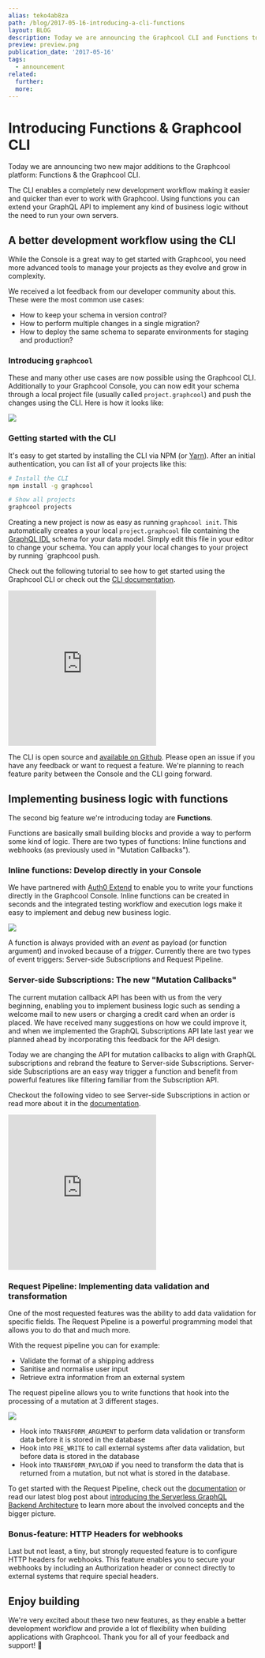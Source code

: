```yaml
---
alias: teko4ab8za
path: /blog/2017-05-16-introducing-a-cli-functions
layout: BLOG
description: Today we are announcing the Graphcool CLI and Functions to extend your GraphQL API and enable better workflows.
preview: preview.png
publication_date: '2017-05-16'
tags:
  - announcement
related:
  further:
  more:
---
```


# Introducing Functions & Graphcool CLI

Today we are announcing two new major additions to the Graphcool platform: Functions & the Graphcool CLI.

The CLI enables a completely new development workflow making it easier and quicker than ever to work with Graphcool. Using functions you can extend your GraphQL API to implement any kind of business logic without the need to run your own servers.

## A better development workflow using the CLI

While the Console is a great way to get started with Graphcool, you need more advanced tools to manage your projects as they evolve and grow in complexity.

We received a lot feedback from our developer community about this. These were the most common use cases:

* How to keep your schema in version control?
* How to perform multiple changes in a single migration?
* How to deploy the same schema to separate environments for staging and production?

### Introducing `graphcool`

These and many other use cases are now possible using the Graphcool CLI. Additionally to your Graphcool Console, you can now edit your schema through a local project file (usually called `project.graphcool`) and push the changes using the CLI. Here is how it looks like:

![](./cli-preview.gif)

### Getting started with the CLI

It's easy to get started by installing the CLI via NPM (or [Yarn](https://yarnpkg.com/)). After an initial authentication, you can list all of your projects like this:

```sh
# Install the CLI
npm install -g graphcool

# Show all projects
graphcool projects
```

Creating a new project is now as easy as running `graphcool init`. This automatically creates a your local `project.graphcool` file containing the [GraphQL IDL](!alias-kr84dktnp0) schema for your data model. Simply edit this file in your editor to change your schema. You can apply your local changes to your project by running `graphcool push.

Check out the following tutorial to see how to get started using the Graphcool CLI or check out the [CLI documentation](!alias-kie1quohli).

<iframe height="315" src="https://www.youtube.com/embed/sf0ZkyalSTg" frameborder="0" allowfullscreen></iframe>

The CLI is open source and [available on Github](https://github.com/graphcool/graphcool-cli). Please open an issue if you have any feedback or want to request a feature. We're planning to reach feature parity between the Console and the CLI going forward.

## Implementing business logic with functions

The second big feature we're introducing today are **Functions**.

Functions are basically small building blocks and provide a way to perform some kind of logic. There are two types of functions: Inline functions and webhooks (as previously used in "Mutation Callbacks").

### Inline functions: Develop directly in your Console

We have partnered with [Auth0 Extend](https://auth0.com/extend/?utm_source=graphcool&utm_medium=gp&utm_campaign=extend_site) to enable you to write your functions directly in the Graphcool Console. Inline functions can be created in seconds and the integrated testing workflow and execution logs make it easy to implement and debug new business logic.

![](./inline-fn.png)

A function is always provided with an *event* as payload (or function argument) and invoked because of a *trigger*. Currently there are two types of event triggers: Server-side Subscriptions and Request Pipeline.

### Server-side Subscriptions: The new "Mutation Callbacks"

The current mutation callback API has been with us from the very beginning, enabling you to implement business logic such as sending a welcome mail to new users or charging a credit card when an order is placed. We have received many suggestions on how we could improve it, and when we implemented the GraphQL Subscriptions API late last year we planned ahead by incorporating this feedback for the API design.

Today we are changing the API for mutation callbacks to align with GraphQL subscriptions and rebrand the feature to Server-side Subscriptions. Server-side Subscriptions are an easy way trigger a function and benefit from powerful features like filtering familiar from the Subscription API.

Checkout the following video to see Server-side Subscriptions in action or read more about it in the [documentation](!alias-ahlohd8ohn).

<iframe height="315" src="https://www.youtube.com/embed/l-0jGOxXKGY" frameborder="0" allowfullscreen></iframe>

### Request Pipeline: Implementing data validation and transformation

One of the most requested features was the ability to add data validation for specific fields. The Request Pipeline is a powerful programming model that allows you to do that and much more.

With the request pipeline you can for example:

* Validate the format of a shipping address
* Sanitise and normalise user input
* Retrieve extra information from an external system

The request pipeline allows you to write functions that hook into the processing of a mutation at 3 different stages.

![](./rp-preview.png)

* Hook into `TRANSFORM_ARGUMENT` to perform data validation or transform data before it is stored in the database
* Hook into `PRE_WRITE` to call external systems after data validation, but before data is stored in the database
* Hook into `TRANSFORM_PAYLOAD` if you need to transform the data that is returned from a mutation, but not what is stored in the database.

To get started with the Request Pipeline, check out the [documentation](!alias-pa6guruhaf) or read our latest blog post about [introducing the Serverless GraphQL Backend Architecture](!alias-ahde7paig2) to learn more about the involved concepts and the bigger picture. 

### Bonus-feature: HTTP Headers for webhooks

Last but not least, a tiny, but strongly requested feature is to configure HTTP headers for webhooks. This feature enables you to secure your webhooks by including an Authorization header or connect directly to external systems that require special headers.

## Enjoy building

We're very excited about these two new features, as they enable a better development workflow and provide a lot of flexibility when building applications with Graphcool. Thank you for all of your feedback and support! 💚
